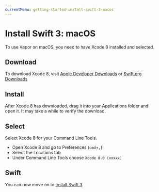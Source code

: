 ```yaml
---
currentMenu: getting-started-install-swift-3-macos
---
```


# Install Swift 3: macOS

To use Vapor on macOS, you need to have Xcode 8 installed and selected.

## Download

To download Xcode 8, visit [Apple Developer Downloads](https://developer.apple.com/download/) or [Swift.org Downloads](https://swift.org/download/#using-downloads) 

## Install

After Xcode 8 has downloaded, drag it into your Applications folder and open it. It may take a while to verify the download.

## Select

Select Xcode 8 for your Command Line Tools.

- Open Xcode 8 and go to Preferences (`cmd`+`,`)
- Select the Locations tab
- Under Command Line Tools choose `Xcode 8.0 (xxxxx)`

## Swift

You can now move on to [Install Swift 3](/getting-started/install-swift-3.html)
